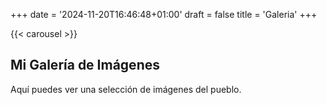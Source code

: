 +++
date = '2024-11-20T16:46:48+01:00'
draft = false
title = 'Galeria'
+++

{{< carousel >}}

## Mi Galería de Imágenes

Aquí puedes ver una selección de imágenes del pueblo.